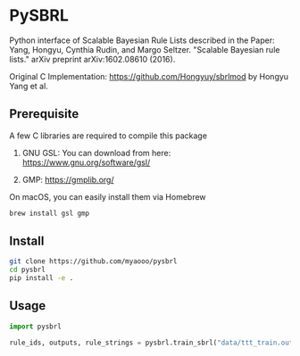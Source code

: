 # PySBRL

Python interface of Scalable Bayesian Rule Lists described in the Paper: 
Yang, Hongyu, Cynthia Rudin, and Margo Seltzer. "Scalable Bayesian rule lists." arXiv preprint arXiv:1602.08610 (2016).

Original C Implementation: https://github.com/Hongyuy/sbrlmod by Hongyu Yang et al.

## Prerequisite

A few C libraries are required to compile this package

1. GNU GSL: You can download from here: https://www.gnu.org/software/gsl/

2. GMP: https://gmplib.org/

On macOS, you can easily install them via Homebrew

```bash
brew install gsl gmp
```

## Install

```bash
git clone https://github.com/myaooo/pysbrl
cd pysbrl
pip install -e .
```

## Usage

```python
import pysbrl

rule_ids, outputs, rule_strings = pysbrl.train_sbrl("data/ttt_train.out", "data/ttt_train.label", 20.0, eta=2.0, max_iters=2000, nchain=10, alphas=[1,1])
```